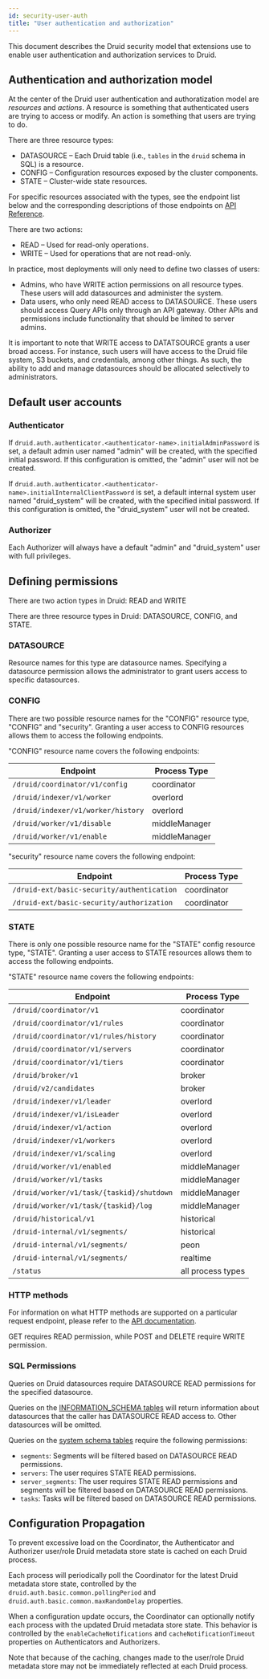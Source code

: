 ```yaml
---
id: security-user-auth
title: "User authentication and authorization"
---
```


<!--
  ~ Licensed to the Apache Software Foundation (ASF) under one
  ~ or more contributor license agreements.  See the NOTICE file
  ~ distributed with this work for additional information
  ~ regarding copyright ownership.  The ASF licenses this file
  ~ to you under the Apache License, Version 2.0 (the
  ~ "License"); you may not use this file except in compliance
  ~ with the License.  You may obtain a copy of the License at
  ~
  ~   http://www.apache.org/licenses/LICENSE-2.0
  ~
  ~ Unless required by applicable law or agreed to in writing,
  ~ software distributed under the License is distributed on an
  ~ "AS IS" BASIS, WITHOUT WARRANTIES OR CONDITIONS OF ANY
  ~ KIND, either express or implied.  See the License for the
  ~ specific language governing permissions and limitations
  ~ under the License.
  -->


This document describes the Druid security model that extensions use to enable user authentication and authorization services to Druid. 

## Authentication and authorization model

At the center of the Druid user authentication and authoratization model are _resources_ and _actions_. A resource is something that authenticated users are trying to access or modify. An action is something that users are trying to do. 

There are three resource types:

* DATASOURCE &ndash; Each Druid table (i.e., `tables` in the `druid` schema in SQL) is a resource.
* CONFIG &ndash; Configuration resources exposed by the cluster components. 
* STATE &ndash; Cluster-wide state resources.

For specific resources associated with the types, see the endpoint list below and the corresponding descriptions of those endpoints on [API Reference](api-reference).

There are two actions:

* READ &ndash; Used for read-only operations.
* WRITE &ndash; Used for operations that are not read-only.

In practice, most deployments will only need to define two classes of users: 

* Admins, who have WRITE action permissions on all resource types. These users will add datasources and administer the system.  
* Data users, who only need READ access to DATASOURCE. These users should access Query APIs only through an API gateway. Other APIs and permissions include functionality that should be limited to server admins. 

It is important to note that WRITE access to DATATSOURCE grants a user broad access. For instance, such users will have access to the Druid file system, S3 buckets, and credentials, among other things. As such, the ability to add and manage datasources should be allocated selectively to administrators.   


## Default user accounts

### Authenticator
If `druid.auth.authenticator.<authenticator-name>.initialAdminPassword` is set, a default admin user named "admin" will be created, with the specified initial password. If this configuration is omitted, the "admin" user will not be created.

If `druid.auth.authenticator.<authenticator-name>.initialInternalClientPassword` is set, a default internal system user named "druid_system" will be created, with the specified initial password. If this configuration is omitted, the "druid_system" user will not be created.


### Authorizer

Each Authorizer will always have a default "admin" and "druid_system" user with full privileges.

## Defining permissions

There are two action types in Druid: READ and WRITE

There are three resource types in Druid: DATASOURCE, CONFIG, and STATE.

### DATASOURCE
Resource names for this type are datasource names. Specifying a datasource permission allows the administrator to grant users access to specific datasources.

### CONFIG
There are two possible resource names for the "CONFIG" resource type, "CONFIG" and "security". Granting a user access to CONFIG resources allows them to access the following endpoints.

"CONFIG" resource name covers the following endpoints:

|Endpoint|Process Type|
|--------|---------|
|`/druid/coordinator/v1/config`|coordinator|
|`/druid/indexer/v1/worker`|overlord|
|`/druid/indexer/v1/worker/history`|overlord|
|`/druid/worker/v1/disable`|middleManager|
|`/druid/worker/v1/enable`|middleManager|

"security" resource name covers the following endpoint:

|Endpoint|Process Type|
|--------|---------|
|`/druid-ext/basic-security/authentication`|coordinator|
|`/druid-ext/basic-security/authorization`|coordinator|

### STATE
There is only one possible resource name for the "STATE" config resource type, "STATE". Granting a user access to STATE resources allows them to access the following endpoints.

"STATE" resource name covers the following endpoints:

|Endpoint|Process Type|
|--------|---------|
|`/druid/coordinator/v1`|coordinator|
|`/druid/coordinator/v1/rules`|coordinator|
|`/druid/coordinator/v1/rules/history`|coordinator|
|`/druid/coordinator/v1/servers`|coordinator|
|`/druid/coordinator/v1/tiers`|coordinator|
|`/druid/broker/v1`|broker|
|`/druid/v2/candidates`|broker|
|`/druid/indexer/v1/leader`|overlord|
|`/druid/indexer/v1/isLeader`|overlord|
|`/druid/indexer/v1/action`|overlord|
|`/druid/indexer/v1/workers`|overlord|
|`/druid/indexer/v1/scaling`|overlord|
|`/druid/worker/v1/enabled`|middleManager|
|`/druid/worker/v1/tasks`|middleManager|
|`/druid/worker/v1/task/{taskid}/shutdown`|middleManager|
|`/druid/worker/v1/task/{taskid}/log`|middleManager|
|`/druid/historical/v1`|historical|
|`/druid-internal/v1/segments/`|historical|
|`/druid-internal/v1/segments/`|peon|
|`/druid-internal/v1/segments/`|realtime|
|`/status`|all process types|

### HTTP methods

For information on what HTTP methods are supported on a particular request endpoint, please refer to the [API documentation](../../operations/api-reference.md).

GET requires READ permission, while POST and DELETE require WRITE permission.

### SQL Permissions

Queries on Druid datasources require DATASOURCE READ permissions for the specified datasource.

Queries on the [INFORMATION_SCHEMA tables](../../querying/sql.html#information-schema) will
return information about datasources that the caller has DATASOURCE READ access to. Other
datasources will be omitted.

Queries on the [system schema tables](../../querying/sql.html#system-schema) require the following permissions:
- `segments`: Segments will be filtered based on DATASOURCE READ permissions.
- `servers`: The user requires STATE READ permissions.
- `server_segments`: The user requires STATE READ permissions and segments will be filtered based on DATASOURCE READ permissions.
- `tasks`: Tasks will be filtered based on DATASOURCE READ permissions.

## Configuration Propagation

To prevent excessive load on the Coordinator, the Authenticator and Authorizer user/role Druid metadata store state is cached on each Druid process.

Each process will periodically poll the Coordinator for the latest Druid metadata store state, controlled by the `druid.auth.basic.common.pollingPeriod` and `druid.auth.basic.common.maxRandomDelay` properties.

When a configuration update occurs, the Coordinator can optionally notify each process with the updated Druid metadata store state. This behavior is controlled by the `enableCacheNotifications` and `cacheNotificationTimeout` properties on Authenticators and Authorizers.

Note that because of the caching, changes made to the user/role Druid metadata store may not be immediately reflected at each Druid process.
